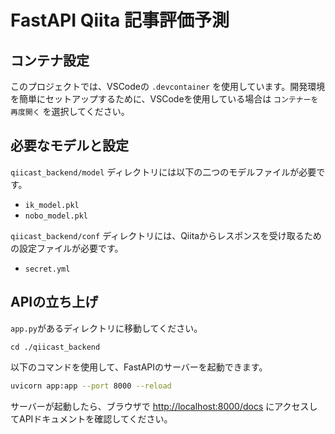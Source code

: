 # FastAPI Qiita 記事評価予測

## コンテナ設定
このプロジェクトでは、VSCodeの `.devcontainer` を使用しています。開発環境を簡単にセットアップするために、VSCodeを使用している場合は `コンテナーを再度開く` を選択してください。

## 必要なモデルと設定

`qiicast_backend/model` ディレクトリには以下の二つのモデルファイルが必要です。
- `ik_model.pkl`
- `nobo_model.pkl`

`qiicast_backend/conf` ディレクトリには、Qiitaからレスポンスを受け取るための設定ファイルが必要です。
- `secret.yml`

## APIの立ち上げ
`app.py`があるディレクトリに移動してください。
```
cd ./qiicast_backend
```
以下のコマンドを使用して、FastAPIのサーバーを起動できます。

```sh
uvicorn app:app --port 8000 --reload
```

サーバーが起動したら、ブラウザで [http://localhost:8000/docs](http://localhost:8000/docs) にアクセスしてAPIドキュメントを確認してください。
